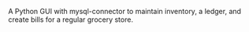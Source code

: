 A Python GUI with mysql-connector to maintain inventory, a ledger, and create bills for a regular grocery store.
